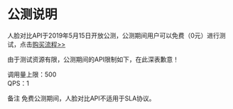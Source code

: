 # 公测说明

人脸对比API于2019年5月15日开放公测，公测期间用户可以免费（0元）进行测试，点击[购买流程>>](http://neuhub.jd.com/ai/api/face/compare)

由于测试资源有限，公测期间的API限制如下，在此深表歉意！

调用量上限：500  
QPS：1

备注
免费公测期间，人脸对比API不适用于SLA协议。

